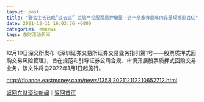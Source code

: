 ```yaml
---
layout: post
title: "野蛮生长已成“过去式” 监管严控股票质押增量！这十余家券商年内存量规模逾百亿"
date: 2021-12-11 16:03:36 +0800
categories: emnews
tags: 东财滚动新闻
---
```


12月10日深交所发布《深圳证券交易所证券交易业务指引第1号——股票质押式回购交易风险管理》，旨在规范和引导证券公司合规、审慎开展股票质押式回购交易业务，该文件将自2022年1月1日起施行。

<http://finance.eastmoney.com/news/1353,202112112210652712.html>

[返回东财滚动新闻](//finews.withounder.com/emnews/)｜[返回首页](//finews.withounder.com/)